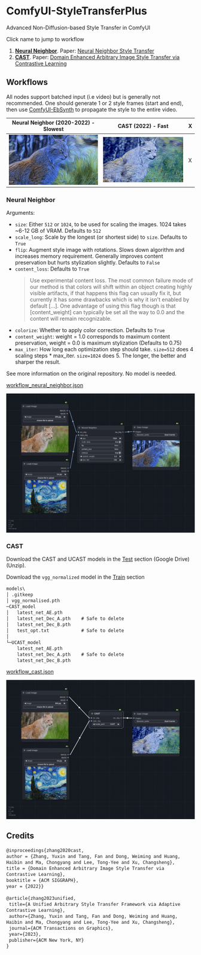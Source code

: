 # ComfyUI-StyleTransferPlus
Advanced Non-Diffusion-based Style Transfer in ComfyUI

Click name to jump to workflow

1. [**Neural Neighbor**](#neural-neighbor). Paper: [Neural Neighbor Style Transfer](https://github.com/nkolkin13/NeuralNeighborStyleTransfer) 
2. [**CAST**](#cast). Paper: [Domain Enhanced Arbitrary Image Style Transfer via Contrastive Learning](https://github.com/zyxElsa/CAST_pytorch)

## Workflows

All nodes support batched input (i.e video) but is generally not recommended. One should generate 1 or 2 style frames (start and end), then use [ComfyUI-EbSynth](https://github.com/FuouM/ComfyUI-EbSynth) to propagate the style to the entire video.

| Neural Neighbor (2020-2022) - Slowest | CAST (2022) - Fast | X |
|:-:|:-:|-|
|![neural_neighbor](example_outputs/neural_neighbor.png) | ![cast](example_outputs/cast.png) | X | 

### Neural Neighbor

Arguments:
- `size`: Either `512` or `1024`, to be used for scaling the images. 1024 takes ~6-12 GB of VRAM. Defaults to `512`
- `scale_long`: Scale by the longest (or shortest side) to `size`. Defaults to `True`
- `flip`: Augment style image with rotations. Slows down algorithm and increases memory requirement. Generally improves content preservation but hurts stylization slightly. Defaults to `False`
- `content_loss`: Defaults to `True`
  > Use experimental content loss. The most common failure mode of our method is that colors will shift within an object creating highly visible artifacts, if that happens this flag can usually fix it, but currently it has some drawbacks which is why it isn't enabled by default [...]. One advantage of using this flag though is that [content_weight] can typically be set all the way to 0.0 and the content will remain recognizable.
- `colorize`: Whether to apply color correction. Defaults to `True`
- `content_weight`: weight = 1.0 corresponds to maximum content preservation, weight = 0.0 is maximum stylization (Defaults to 0.75)
- `max_iter`: How long each optimization step should take. `size=512` does 4 scaling steps * max_iter. `size=1024` does 5. The longer, the better and sharper the result.

See more information on the original repository. No model is needed.

[workflow_neural_neighbor.json](workflows/workflow_neural_neighbor.json)

![wf_neural_neighbor](workflows/wf_neural_neighbor.png)

### CAST

Download the CAST and UCAST models in the [Test](https://github.com/zyxElsa/CAST_pytorch?tab=readme-ov-file#test) section (Google Drive) (Unzip).

Download the `vgg_normalized` model in the [Train](https://github.com/zyxElsa/CAST_pytorch?tab=readme-ov-file#train) section

```
models\
│ .gitkeep
│ vgg_normalised.pth
─CAST_model
│   latest_net_AE.pth
│   latest_net_Dec_A.pth    # Safe to delete
│   latest_net_Dec_B.pth
│   test_opt.txt            # Safe to delete
│
└─UCAST_model
    latest_net_AE.pth 
    latest_net_Dec_A.pth    # Safe to delete
    latest_net_Dec_B.pth
```

[workflow_cast.json](workflows/workflow_cast.json)

![wf_cast](workflows/wf_cast.png)

## Credits

```
@inproceedings{zhang2020cast,
author = {Zhang, Yuxin and Tang, Fan and Dong, Weiming and Huang, Haibin and Ma, Chongyang and Lee, Tong-Yee and Xu, Changsheng},
title = {Domain Enhanced Arbitrary Image Style Transfer via Contrastive Learning},
booktitle = {ACM SIGGRAPH},
year = {2022}}

@article{zhang2023unified,
 title={A Unified Arbitrary Style Transfer Framework via Adaptive Contrastive Learning},
 author={Zhang, Yuxin and Tang, Fan and Dong, Weiming and Huang, Haibin and Ma, Chongyang and Lee, Tong-Yee and Xu, Changsheng},
 journal={ACM Transactions on Graphics},
 year={2023},
 publisher={ACM New York, NY}
}
```
